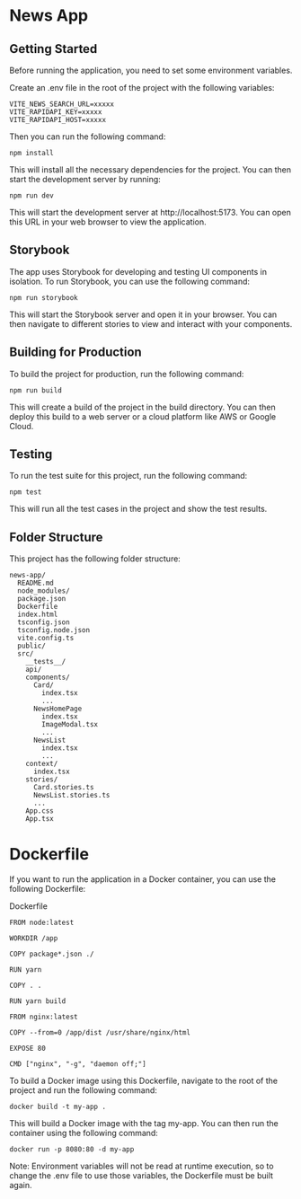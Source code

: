 # News App

## Getting Started

Before running the application, you need to set some environment variables.

Create an .env file in the root of the project with the following variables:

```
VITE_NEWS_SEARCH_URL=xxxxx
VITE_RAPIDAPI_KEY=xxxxx
VITE_RAPIDAPI_HOST=xxxxx
```

Then you can run the following command:

```
npm install
```

This will install all the necessary dependencies for the project. You can then start the development server by running:

```
npm run dev
```

This will start the development server at http://localhost:5173. You can open this URL in your web browser to view the application.

## Storybook

The app uses Storybook for developing and testing UI components in isolation. To run Storybook, you can use the following command:

```
npm run storybook
```

This will start the Storybook server and open it in your browser. You can then navigate to different stories to view and interact with your components.

## Building for Production

To build the project for production, run the following command:

```
npm run build
```

This will create a build of the project in the build directory. You can then deploy this build to a web server or a cloud platform like AWS or Google Cloud.

## Testing

To run the test suite for this project, run the following command:

```
npm test
```

This will run all the test cases in the project and show the test results.

## Folder Structure

This project has the following folder structure:

```
news-app/
  README.md
  node_modules/
  package.json
  Dockerfile
  index.html
  tsconfig.json
  tsconfig.node.json
  vite.config.ts
  public/
  src/
    __tests__/
    api/
    components/
      Card/
        index.tsx
        ...
      NewsHomePage
        index.tsx
        ImageModal.tsx
        ...
      NewsList
        index.tsx
        ...
    context/
      index.tsx
    stories/
      Card.stories.ts
      NewsList.stories.ts
      ...
    App.css
    App.tsx
```

# Dockerfile

If you want to run the application in a Docker container, you can use the following Dockerfile:

Dockerfile

```
FROM node:latest

WORKDIR /app

COPY package*.json ./

RUN yarn

COPY . .

RUN yarn build

FROM nginx:latest

COPY --from=0 /app/dist /usr/share/nginx/html

EXPOSE 80

CMD ["nginx", "-g", "daemon off;"]

```

To build a Docker image using this Dockerfile, navigate to the root of the project and run the following command:

```
docker build -t my-app .
```

This will build a Docker image with the tag my-app. You can then run the container using the following command:

```
docker run -p 8080:80 -d my-app
```

Note: Environment variables will not be read at runtime execution, so to change the .env file to use those variables, the Dockerfile must be built again.
